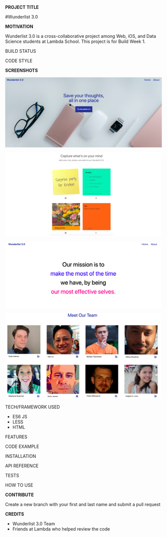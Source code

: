 **PROJECT TITLE**

#Wunderlist 3.0

**MOTIVATION**

Wunderlist 3.0 is a cross-collaborative project among Web, iOS, and Data Science students at Lambda School. This project is for Build Week 1.

BUILD STATUS

CODE STYLE

**SCREENSHOTS**

![Main Page](/img/readme1.png "Main Page Top")

![Main Page](/img/readme2.png "Main Page Bottom")

![About Page](/img/readme3.png "About Page Top")

![About Page](/img/readme4.png "About Page Bottom")

TECH/FRAMEWORK USED

- ES6 JS
- LESS
- HTML

FEATURES

CODE EXAMPLE

INSTALLATION

API REFERENCE

TESTS

HOW TO USE

**CONTRIBUTE**

Create a new branch with your first and last name and submit a pull request

**CREDITS**

- Wunderlist 3.0 Team
- Friends at Lambda who helped review the code


